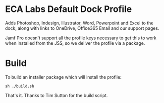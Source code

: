 ECA Labs Default Dock Profile
=============================

Adds Photoshop, Indesign, Illustrator, Word, Powerpoint and Excel to the dock, along with links to OneDrive, Office365 Email and our support pages.

Jamf Pro doesn't support all the profile keys necessary to get this to work when installed from the JSS, so we deliver the profile via a package.


Build
=====

To build an installer package which will install the profile:

`sh ./build.sh`

That's it. Thanks to Tim Sutton for the build script.
